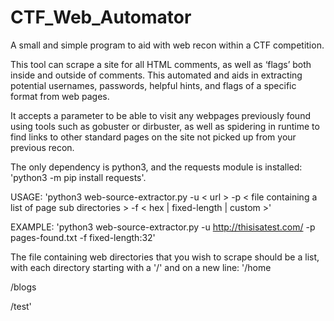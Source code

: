# CTF_Web_Automator
A small and simple program to aid with web recon within a CTF competition.

This tool can scrape a site for all HTML comments, as well as ‘flags’ both inside and outside of comments. This automated and aids in extracting potential usernames, passwords, helpful hints, and flags of a specific format from web pages.

It accepts a parameter to be able to visit any webpages previously found using tools such as gobuster or dirbuster, as well as spidering in runtime to find links to other standard pages on the site not picked up from your previous recon. 

The only dependency is python3, and the requests module is installed: 'python3 -m pip install requests'.

USAGE: 
'python3 web-source-extractor.py -u < url > -p < file containing a list of page sub directories > -f < hex | fixed-length | custom >'

EXAMPLE:
'python3 web-source-extractor.py -u http://thisisatest.com/ -p pages-found.txt -f fixed-length:32'

The file containing web directories that you wish to scrape should be a list, with each directory starting with a '/' and on a new line:
'/home

/blogs

/test'



